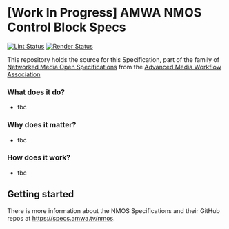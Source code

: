 # \[Work In Progress\] AMWA NMOS Control Block Specs

[![Lint Status](https://github.com/AMWA-TV/nmos-control-block-specs/workflows/Lint/badge.svg)](https://github.com/AMWA-TV/nmos-control-block-specs/actions?query=workflow%3ALint)
[![Render Status](https://github.com/AMWA-TV/nmos-control-block-specs/workflows/Render/badge.svg)](https://github.com/AMWA-TV/nmos-control-block-specs/actions?query=workflow%3ARender)

This repository holds the source for this Specification, part of the family of [Networked Media Open Specifications](https://specs.amwa.tv/nmos) from the [Advanced Media Workflow Association](https://amwa.tv)

<!-- INTRO-START -->

### What does it do?

- tbc

### Why does it matter?

- tbc

### How does it work?

- tbc

<!-- INTRO-END -->

## Getting started

There is more information about the NMOS Specifications and their GitHub repos at <https://specs.amwa.tv/nmos>.
